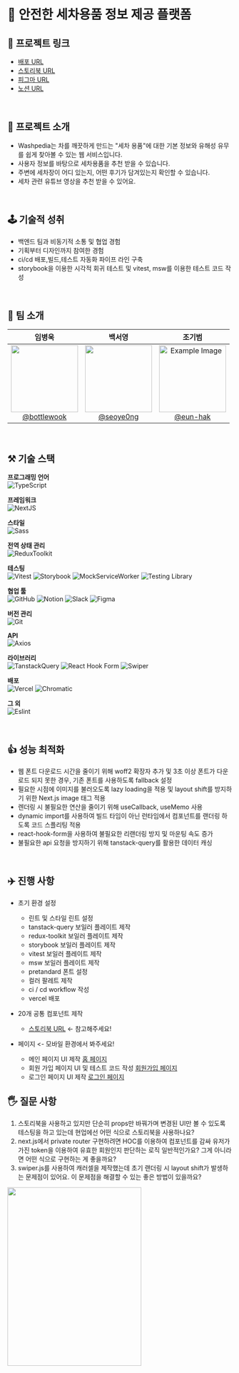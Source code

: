 # 🚗 안전한 세차용품 정보 제공 플랫폼

## 🔗 프로젝트 링크

- [배포 URL](https://dev.washfit.site/)
- [스토리북 URL](https://www.chromatic.com/library?appId=659a0cf1b613430cc09b3672)
- [피그마 URL](https://www.figma.com/file/B4wGiQ4M4k3mtcSyyK0ATf/washpedia?type=design&node-id=241-4547&mode=design&t=IuuBM2gGXeTFVTIW-0)
- [노션 URL](https://www.notion.so/Wash-pedia-0d4a31ff248349b3a3ea202e048303d5)

<br />

## 📖 프로젝트 소개

- Washpedia는 차를 깨끗하게 만드는 "세차 용품"에 대한 기본 정보와 유해성 유무를 쉽게 찾아볼 수 있는 웹 서비스입니다.
- 사용자 정보를 바탕으로 세차용품을 추천 받을 수 있습니다.
- 주변에 세차장이 어디 있는지, 어떤 후기가 담겨있는지 확인할 수 있습니다.
- 세차 관련 유튜브 영상을 추천 받을 수 있어요.

<br />

## 🕹️ 기술적 성취

- 백엔드 팀과 비동기적 소통 및 협업 경험
- 기획부터 디자인까지 참여한 경험
- ci/cd 배포,빌드,테스트 자동화 파이프 라인 구축
- storybook을 이용한 시각적 회귀 테스트 및 vitest, msw를 이용한 테스트 코드 작성

<br />

## 🎯 팀 소개
<div align="center">

| **임병욱** | **백서영** | **조기범** |
| :------: |  :------: |  :------: |
| [<img src="https://avatars.githubusercontent.com/u/103362820?v=4" height=150 width=150> <br/> @bottlewook](https://github.com/bottlewook) | [<img src="https://avatars.githubusercontent.com/u/101791501?v=4" height=150 width=150> <br/> @seoye0ng](https://github.com/seoye0ng)  | [<img src="https://github.com/eun-hak/F1-WashFit-FE/assets/95483959/76d0842b-5ccd-462c-bf07-3ad8f693caa8" alt="Example Image" width="150" height="150"> <br/> @eun-hak](https://github.com/eun-hak) 


</div>

<br />

## ⚒️ 기술 스택

**프로그래밍 언어**<br />
![TypeScript](https://img.shields.io/badge/typescript-007ACC?style=for-the-badge&logo=typescript&logoColor=white)

**프레임워크**<br />
![NextJS](https://img.shields.io/badge/next.js-000000?style=for-the-badge&logo=nextdotjs&logoColor=white)

**스타일**<br />
![Sass](https://img.shields.io/badge/sass-CC6699?style=for-the-badge&logo=sass&logoColor=white)

**전역 상태 관리**<br />
![ReduxToolkit](https://img.shields.io/badge/redux_toolkit-764ABC?style=for-the-badge&logo=redux&logoColor=white)

**테스팅**<br />
![Vitest](https://img.shields.io/badge/vitest-6E9F18?style=for-the-badge&logo=vitest&logoColor=white)
![Storybook](https://img.shields.io/badge/storybook-FF4785?style=for-the-badge&logo=storybook&logoColor=white)
![MockServiceWorker](https://img.shields.io/badge/mock_service_worker-FF6A33?style=for-the-badge&logo=mockserviceworker&logoColor=white)
![Testing Library](https://img.shields.io/badge/testing_library-E33332?style=for-the-badge&logo=testinglibrary&logoColor=white)

**협업 툴**<br />
![GitHub](https://img.shields.io/badge/github-%23121011.svg?style=for-the-badge&logo=github&logoColor=white)
![Notion](https://img.shields.io/badge/notion-000000?style=for-the-badge&logo=notion&logoColor=white)
![Slack](https://img.shields.io/badge/slack-4A154B?style=for-the-badge&logo=slack&logoColor=white)
![Figma](https://img.shields.io/badge/figma-%23F24E1E.svg?style=for-the-badge&logo=figma&logoColor=white)

**버전 관리**<br />
![Git](https://img.shields.io/badge/git-%23F05033.svg?style=for-the-badge&logo=git&logoColor=white)

**API**<br />
![Axios](https://img.shields.io/badge/axios-5A29E4?style=for-the-badge&logo=axios&logoColor=white)

**라이브러리**<br />
![TanstackQuery](https://img.shields.io/badge/tanstack_query-FF4154?style=for-the-badge&logo=reactquery&logoColor=white)
![React Hook Form](https://img.shields.io/badge/react_hook_form-EC5990?style=for-the-badge&logo=reacthookform&logoColor=white)
![Swiper](https://img.shields.io/badge/swiper-6332F6?style=for-the-badge&logo=swiper&logoColor=white)

**배포**<br>
![Vercel](https://img.shields.io/badge/Vercel-000000?style=for-the-badge&logo=vercel&logoColor=white)
![Chromatic](https://img.shields.io/badge/chromatic-FC521F?style=for-the-badge&logo=chromatic&logoColor=white)

**그 외**<br />
![Eslint](https://img.shields.io/badge/eslint-3A33D1?style=for-the-badge&logo=eslint&logoColor=white)

<br />

## 👍 성능 최적화
- 웹 폰트 다운로드 시간을 줄이기 위해 woff2 확장자 추가 및 3초 이상 폰트가 다운로드 되지 못한 경우, 기존 폰트를 사용하도록 fallback 설정
- 필요한 시점에 이미지를 불러오도록 lazy loading을 적용 및 layout shift를 방지하기 위한 Next.js image 태그 적용
- 렌더링 시 불필요한 연산을 줄이기 위해 useCallback, useMemo 사용
- dynamic import를 사용하여 빌드 타임이 아닌 런타임에서 컴포넌트를 랜더링 하도록 코드 스플리팅 적용
- react-hook-form을 사용하여 불필요한 리랜더링 방지 및 마운팅 속도 증가
- 불필요한 api 요청을 방지하기 위해 tanstack-query를 활용한 데이터 캐싱

<br />

## ✈️ 진행 사항
- 초기 환경 설정
  - 린트 및 스타일 린트 설정
  - tanstack-query 보일러 플레이트 제작
  - redux-toolkit 보일러 플레이트 제작
  - storybook 보일러 플레이트 제작
  - vitest 보일러 플레이트 제작
  - msw 보일러 플레이트 제작
  - pretandard 폰트 설정
  - 컬러 팔레트 제작
  - ci / cd workflow 작성
  - vercel 배포
    
- 20개 공통 컴포넌트 제작
  - [스토리북 URL](https://www.chromatic.com/library?appId=659a0cf1b613430cc09b3672) <- 참고해주세요!
    
- 페이지 <- 모바일 환경에서 봐주세요!
  - 메인 페이지 UI 제작 [홈 페이지](https://f1-wash-pedia-fe.vercel.app)
  - 회원 가입 페이지 UI 및 테스트 코드 작성 [회원가입 페이지](https://f1-wash-pedia-fe.vercel.app/signup)
  - 로그인 페이지 UI 제작 [로그인 페이지](https://f1-wash-pedia-fe.vercel.app/login)

## 🖐️ 질문 사항
1. 스토리북을 사용하고 있지만 단순히 props만 바꿔가며 변경된 UI만 볼 수 있도록 테스팅을 하고 있는데 현업에선 어떤 식으로 스토리북을 사용하나요?
2. next.js에서 private router 구현하려면 HOC를 이용하여 컴포넌트를 감싸 유저가 가진 token을 이용하여 유효한 회원인지 판단하는 로직 일반적인가요? 그게 아니라면
어떤 식으로 구현하는 게 좋을까요?
3. swiper.js를 사용하여 캐러셀을 제작했는데 초기 랜더링 시 layout shift가 발생하는 문제점이 있어요. 이 문제점을 해결할 수 있는 좋은 방법이 있을까요?
   
<img src="https://github.com/Kernel360/F1-WashPedia-FE/assets/103362820/db7a22ee-b51a-45f9-8ec4-52e7d4e515d6" width="300" height="400"/>



